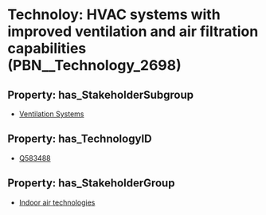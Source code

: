 # Technoloy: __HVAC systems with improved ventilation and air filtration capabilities__ (PBN__Technology_2698)

## Property: has_StakeholderSubgroup

* [Ventilation Systems](PBN__TechSubgroup_77)

## Property: has_TechnologyID

* [Q583488](Q583488)

## Property: has_StakeholderGroup

* [Indoor air technologies](PBN__TechGroup_13)

